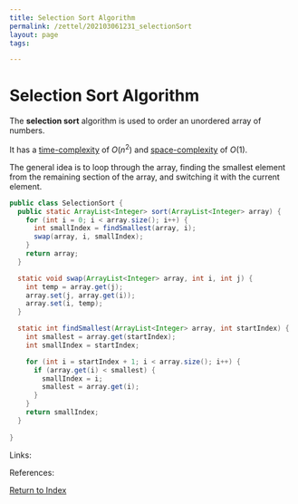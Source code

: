 ```yaml
---
title: Selection Sort Algorithm
permalink: /zettel/202103061231_selectionSort
layout: page
tags: 

---
```

# Selection Sort Algorithm

The **selection sort** algorithm is used to order an unordered array of numbers.

It has a [time-complexity](202103061211_timeComplexity) of $O(n^2)$ and [space-complexity](202103061215_spaceComplexity) of $O(1)$.

The general idea is to loop through the array, finding the smallest element from the remaining section of the array, and 
switching it with the current element.

```java
public class SelectionSort {
  public static ArrayList<Integer> sort(ArrayList<Integer> array) {
    for (int i = 0; i < array.size(); i++) {
      int smallIndex = findSmallest(array, i);
      swap(array, i, smallIndex);
    }
    return array;
  }

  static void swap(ArrayList<Integer> array, int i, int j) {
    int temp = array.get(j);
    array.set(j, array.get(i));
    array.set(i, temp);
  }

  static int findSmallest(ArrayList<Integer> array, int startIndex) {
    int smallest = array.get(startIndex);
    int smallIndex = startIndex;

    for (int i = startIndex + 1; i < array.size(); i++) {
      if (array.get(i) < smallest) {
        smallIndex = i;
        smallest = array.get(i);
      }
    }
    return smallIndex;
  }
  
}
```

Links: 

References: 

[Return to Index](index)
